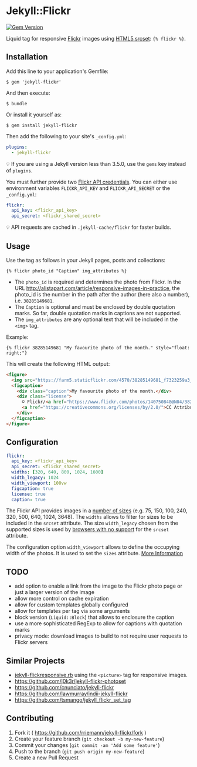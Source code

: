 # Jekyll::Flickr

[![Gem Version](https://badge.fury.io/rb/jekyll-flickr.svg)](https://badge.fury.io/rb/jekyll-flickr)

Liquid tag for responsive [Flickr] images using [HTML5 srcset](http://alistapart.com/article/responsive-images-in-practice): `{% flickr %}`.

## Installation

Add this line to your application's Gemfile:

    $ gem 'jekyll-flickr'

And then execute:

    $ bundle

Or install it yourself as:

    $ gem install jekyll-flickr

Then add the following to your site's `_config.yml`:

```yaml
plugins:
  - jekyll-flickr
```

💡 If you are using a Jekyll version less than 3.5.0, use the `gems` key instead of `plugins`.

You must further provide two [Flickr API credentials](https://www.flickr.com/services/api/keys/). You can either use environment variables `FLICKR_API_KEY` and `FLICKR_API_SECRET` or the `_config.yml`:

```yml
flickr:
  api_key: <flickr_api_key>
  api_secret: <flickr_shared_secret>
```

💡 API requests are cached in `.jekyll-cache/flickr` for faster builds.

## Usage

Use the tag as follows in your Jekyll pages, posts and collections:

```liquid
{% flickr photo_id "Caption" img_attributes %}
```
- The `photo_id` is required and determines the photo from Flickr. In the URL <http://alistapart.com/article/responsive-images-in-practice>, the photo_id is the number in the path after the author (here also a number), i.e. `38285149681`.
- The `Caption` is optional and must be enclosed by double quotation marks. So far, double quotation marks in captions are not supported.
- The `img_attributes` are any optional text that will be included in the `<img>` tag.

Example:

```liquid
{% flickr 38285149681 "My favourite photo of the month." style="float: right;"}
```

This will create the following HTML output:

```html
<figure>
  <img src="https://farm5.staticflickr.com/4570/38285149681_f7323259a3_c.jpg" srcset="https://farm5.staticflickr.com/4570/38285149681_f7323259a3_n.jpg 320w, https://farm5.staticflickr.com/4570/38285149681_f7323259a3_z.jpg 640w, https://farm5.staticflickr.com/4570/38285149681_f7323259a3_c.jpg 800w, https://farm5.staticflickr.com/4570/38285149681_f7323259a3_b.jpg 1024w, https://farm5.staticflickr.com/4570/38285149681_2436f15109_h.jpg 1600w" sizes="100vw" style="float: right;" alt="My favourite photo of the month.">
  <figcaption>
    <div class="caption">My favourite photo of the month.</div>
    <div class="license">
      © Flickr/<a href="https://www.flickr.com/photos/140750848@N04/38285149681/">moulichoudari</a>
      <a href="https://creativecommons.org/licenses/by/2.0/">CC Attribution License</a>
    </div>
  </figcaption>
</figure>
```

## Configuration

```yml
flickr:
  api_key: <flickr_api_key>
  api_secret: <flickr_shared_secret>
  widths: [320, 640, 800, 1024, 1600]
  width_legacy: 1024
  width_viewport: 100vw
  figcaption: true
  license: true
  caption: true
```

The Flickr API provides images in a [number of sizes](https://www.flickr.com/services/api/flickr.photos.getSizes.html) (e.g. 75, 150, 100, 240, 320, 500, 640, 1024, 3648). The `widths` allows to filter for sizes to be included in the `srcset` attribute. The size `width_legacy` chosen from the supported sizes is used by [browsers with no support](https://caniuse.com/#feat=srcset) for the `srcset` attribute.

The configuration option `width_viewport` allows to define the occupying width of the photos. It is used to set the `sizes` attribute. [More Information](http://alistapart.com/article/responsive-images-in-practice)

## TODO

- add option to enable a link from the image to the Flickr photo page or just a larger version of the image
- allow more control on cache expiration
- allow for custom templates globally configured
- allow for templates per tag via some arguments
- block version (`Liquid::Block`) that allows to enclosure the caption
- use a more sophisticated RegExp to allow for captions with quotation marks
- privacy mode: download images to build to not require user requests to Flickr servers

## Similar Projects

- [jekyll-flickresponsive.rb](https://gist.github.com/mikka2061/e8ddb2566d90b00f990d6a39b0fd1346) using the `<picture>` tag for responsive images.
- <https://github.com/j0k3r/jekyll-flickr-photoset>
- <https://github.com/cnunciato/jekyll-flickr>
- <https://github.com/lawmurray/indii-jekyll-flickr>
- <https://github.com/tsmango/jekyll_flickr_set_tag>


## Contributing

1. Fork it ( https://github.com/rriemann/jekyll-flickr/fork )
2. Create your feature branch (`git checkout -b my-new-feature`)
3. Commit your changes (`git commit -am 'Add some feature'`)
4. Push to the branch (`git push origin my-new-feature`)
5. Create a new Pull Request


[Flickr]: https://www.flickr.com/

